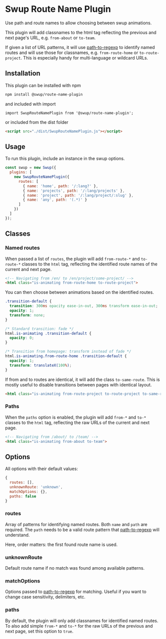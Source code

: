 # Swup Route Name Plugin

Use path and route names to allow choosing between swup animations.

This plugin will add classnames to the html tag reflecting the previous and
next page's URL, e.g. `from-about` or `to-team`.

If given a list of URL patterns, it will use
[path-to-regexp](https://www.npmjs.com/package/path-to-regexp) to identify
named routes and will use those for classnames, e.g. `from-route-home` or
`to-route-project`. This is especially handy for multi-language or
wildcard URLs.

## Installation

This plugin can be installed with npm

```bash
npm install @swup/route-name-plugin
```

and included with import

```shell
import SwupRouteNamePlugin from '@swup/route-name-plugin';
```

or included from the dist folder

```html
<script src="./dist/SwupRouteNamePlugin.js"></script>
```

## Usage

To run this plugin, include an instance in the swup options.

```javascript
const swup = new Swup({
  plugins: [
    new SwupRouteNamePlugin({
      routes: [
        { name: 'home', path: '/:lang?' },
        { name: 'projects', path: '/:lang/projects' },
        { name: 'project', path: '/:lang/project/:slug' },
        { name: 'any', path: '(.*)' }
      ]
    })
  ]
});
```

## Classes

### Named routes

When passed a list of `routes`, the plugin will add `from-route-*` and
`to-route-*` classes to the `html` tag, reflecting the identified route names
of the current and next page.

```html
<!-- Navigating from /en/ to /en/project/some-project/ -->
<html class="is-animating from-route-home to-route-project">
```

You can then choose between animations based on the identified routes.

```css
.transition-default {
  transition: 300ms opacity ease-in-out, 300ms transform ease-in-out;
  opacity: 1;
  transform: none;
}

/* Standard transition: fade */
html.is-animating .transition-default {
  opacity: 0;
}

/* Transition from homepage: transform instead of fade */
html.is-animating.from-route-home .transition-default {
  opacity: 1;
  transform: translateX(100%);
}
```

If from and to routes are identical, it will add the class `to-same-route`. This
is mostly useful to disable transitions between pages with identical layout.

```html
<html class="is-animating from-route-project to-route-project to-same-route">
```

### Paths

When the `paths` option is enabled, the plugin will add `from-*` and
`to-*` classes to the `html` tag, reflecting the raw URLs of the current and
next page.

```html
<!-- Navigating from /about/ to /team/ -->
<html class="is-animating from-about to-team">
```

## Options

All options with their default values:

```javascript
{
  routes: [],
  unknownRoute: 'unknown',
  matchOptions: {},
  paths: false
}
```

### routes

Array of patterns for identifying named routes. Both `name` and `path` are
required. The `path` needs to be a valid route pattern that
[path-to-regexp](https://www.npmjs.com/package/path-to-regexp) will understand.

Here, order matters: the first found route name is used.

### unknownRoute

Default route name if no match was found among available patterns.

### matchOptions

Options passed to [path-to-regexp](https://www.npmjs.com/package/path-to-regexp)
for matching. Useful if you want to change case sensitivity, delimiters, etc.

### paths

By default, the plugin will only add classnames for identified named routes.
To also add simple `from-*` and `to-*` for the raw URLs of the previous and
next page, set this option to `true`.
